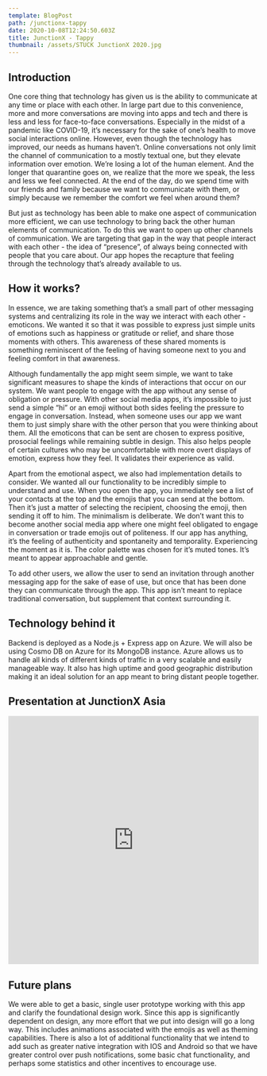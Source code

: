 ```yaml
---
template: BlogPost
path: /junctionx-tappy
date: 2020-10-08T12:24:50.603Z
title: JunctionX - Tappy
thumbnail: /assets/STUCK JunctionX 2020.jpg
---
```

## Introduction

One core thing that technology has given us is the ability to communicate at any time or place with each other. In large part due to this convenience, more and more conversations are moving into apps and tech and there is less and less for face-to-face conversations. Especially in the midst of a pandemic like COVID-19, it’s necessary for the sake of one’s health to move social interactions online. However, even though the technology has improved, our needs as humans haven’t. Online conversations not only limit the channel of communication to a mostly textual one, but they elevate information over emotion. We’re losing a lot of the human element. And the longer that quarantine goes on, we realize that the more we speak, the less and less we feel connected. At the end of the day, do we spend time with our friends and family because we want to communicate with them, or simply because we remember the comfort we feel when around them?

But just as technology has been able to make one aspect of communication more efficient, we can use technology to bring back the other human elements of communication. To do this we want to open up other channels of communication. We are targeting that gap in the way that people interact with each other - the idea of “presence”, of always being connected with people that you care about. Our app hopes the recapture that feeling through the technology that’s already available to us.

## How it works?

In essence, we are taking something that’s a small part of other messaging systems and centralizing its role in the way we interact with each other - emoticons. We wanted it so that it was possible to express just simple units of emotions such as happiness or gratitude or relief, and share those moments with others. This awareness of these shared moments is something reminiscent of the feeling of having someone next to you and feeling comfort in that awareness.

Although fundamentally the app might seem simple, we want to take significant measures to shape the kinds of interactions that occur on our system. We want people to engage with the app without any sense of obligation or pressure. With other social media apps, it’s impossible to just send a simple “hi” or an emoji without both sides feeling the pressure to engage in conversation. Instead, when someone uses our app we want them to just simply share with the other person that you were thinking about them. All the emoticons that can be sent are chosen to express positive, prosocial feelings while remaining subtle in design. This also helps people of certain cultures who may be uncomfortable with more overt displays of emotion, express how they feel. It validates their experience as valid.

Apart from the emotional aspect, we also had implementation details to consider. We wanted all our functionality to be incredibly simple to understand and use. When you open the app, you immediately see a list of your contacts at the top and the emojis that you can send at the bottom. Then it’s just a matter of selecting the recipient, choosing the emoji, then sending it off to him. The minimalism is deliberate. We don’t want this to become another social media app where one might feel obligated to engage in conversation or trade emojis out of politeness. If our app has anything, it’s the feeling of authenticity and spontaneity and temporality. Experiencing the moment as it is. The color palette was chosen for it’s muted tones. It’s meant to appear approachable and gentle.

To add other users, we allow the user to send an invitation through another messaging app for the sake of ease of use, but once that has been done they can communicate through the app. This app isn’t meant to replace traditional conversation, but supplement that context surrounding it.

## Technology behind it

Backend is deployed as a Node.js + Express app on Azure. We will also be using Cosmo DB on Azure for its MongoDB instance. Azure allows us to handle all kinds of different kinds of traffic in a very scalable and easily manageable way. It also has high uptime and good geographic distribution making it an ideal solution for an app meant to bring distant people together.

## Presentation at JunctionX Asia

<iframe width="100%" height="500" src="https://www.youtube.com/embed/HNfu-DkWos4" frameborder="0" allow="accelerometer; autoplay; clipboard-write; encrypted-media; gyroscope; picture-in-picture" allowfullscreen></iframe>

## Future plans

We were able to get a basic, single user prototype working with this app and clarify the foundational design work. Since this app is significantly dependent on design, any more effort that we put into design will go a long way. This includes animations associated with the emojis as well as theming capabilities. There is also a lot of additional functionality that we intend to add such as greater native integration with IOS and Android so that we have greater control over push notifications, some basic chat functionality, and perhaps some statistics and other incentives to encourage use.
